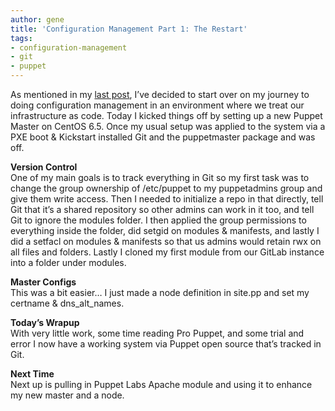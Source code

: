 ```yaml
---
author: gene
title: 'Configuration Management Part 1: The Restart'
tags:
- configuration-management
- git
- puppet
---
```



As mentioned in my [last post](http://bit.ly/1eXR5cQ), I’ve decided to start over on my journey to doing configuration management in an environment where we treat our infrastructure as code. Today I kicked things off by setting up a new Puppet Master on CentOS 6.5. Once my usual setup was applied to the system via a PXE boot & Kickstart installed Git and the puppetmaster package and was off.

**Version Control**  
 One of my main goals is to track everything in Git so my first task was to change the group ownership of /etc/puppet to my puppetadmins group and give them write access. Then I needed to initialize a repo in that directly, tell Git that it’s a shared repository so other admins can work in it too, and tell Git to ignore the modules folder. I then applied the group permissions to everything inside the folder, did setgid on modules & manifests, and lastly I did a setfacl on modules & manifests so that us admins would retain rwx on all files and folders. Lastly I cloned my first module from our GitLab instance into a folder under modules.

**Master Configs**  
 This was a bit easier… I just made a node definition in site.pp and set my certname & dns_alt_names.

**Today’s Wrapup**  
 With very little work, some time reading Pro Puppet, and some trial and error I now have a working system via Puppet open source that’s tracked in Git.

**Next Time**  
 Next up is pulling in Puppet Labs Apache module and using it to enhance my new master and a node.


